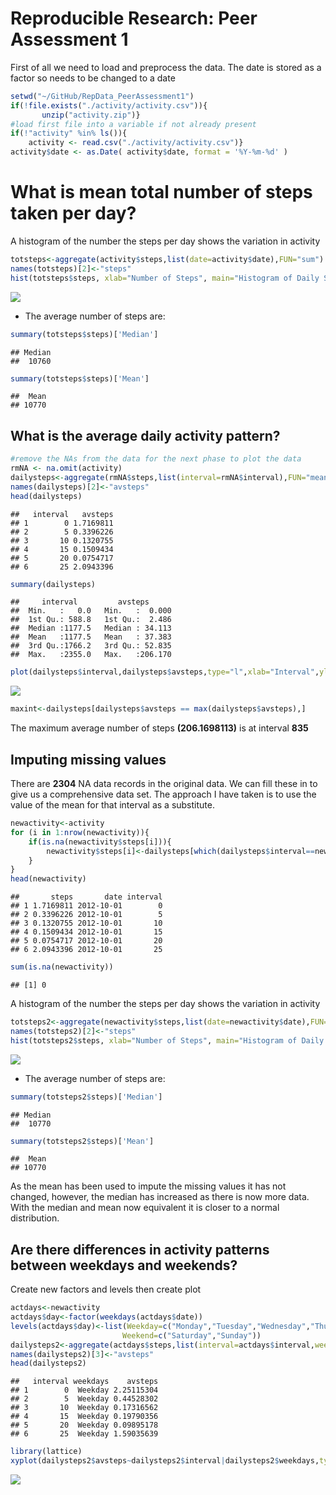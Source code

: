 # Reproducible Research: Peer Assessment 1


First of all we need to load and preprocess the data.  The date is stored as a factor so needs to be changed to a date


```r
setwd("~/GitHub/RepData_PeerAssessment1")
if(!file.exists("./activity/activity.csv")){
       unzip("activity.zip")} 
#load first file into a variable if not already present
if(!"activity" %in% ls()){
    activity <- read.csv("./activity/activity.csv")}
activity$date <- as.Date( activity$date, format = '%Y-%m-%d' )
```

# What is mean total number of steps taken per day?
A histogram of the number the steps per day shows the variation in activity

```r
totsteps<-aggregate(activity$steps,list(date=activity$date),FUN="sum")
names(totsteps)[2]<-"steps"
hist(totsteps$steps, xlab="Number of Steps", main="Histogram of Daily Steps", ylab="Number of Days",ylim=c(0,30))
```

![](PA1_template_files/figure-html/unnamed-chunk-2-1.png) 




* The average number of steps are:

```r
summary(totsteps$steps)['Median']
```

```
## Median 
##  10760
```

```r
summary(totsteps$steps)['Mean']
```

```
##  Mean 
## 10770
```
## What is the average daily activity pattern?


```r
#remove the NAs from the data for the next phase to plot the data
rmNA <- na.omit(activity)
dailysteps<-aggregate(rmNA$steps,list(interval=rmNA$interval),FUN="mean")
names(dailysteps)[2]<-"avsteps"
head(dailysteps)
```

```
##   interval   avsteps
## 1        0 1.7169811
## 2        5 0.3396226
## 3       10 0.1320755
## 4       15 0.1509434
## 5       20 0.0754717
## 6       25 2.0943396
```

```r
summary(dailysteps)
```

```
##     interval         avsteps       
##  Min.   :   0.0   Min.   :  0.000  
##  1st Qu.: 588.8   1st Qu.:  2.486  
##  Median :1177.5   Median : 34.113  
##  Mean   :1177.5   Mean   : 37.383  
##  3rd Qu.:1766.2   3rd Qu.: 52.835  
##  Max.   :2355.0   Max.   :206.170
```

```r
plot(dailysteps$interval,dailysteps$avsteps,type="l",xlab="Interval",ylab="Number of Steps",main="Average Daily Step Pattern")
```

![](PA1_template_files/figure-html/unnamed-chunk-4-1.png) 



```r
maxint<-dailysteps[dailysteps$avsteps == max(dailysteps$avsteps),]
```
The maximum average number of steps **(206.1698113)** is at interval **835**

## Imputing missing values

There are **2304** NA data records in the original data.
We can fill these in to give us a comprehensive data set.  The approach I have taken is to use the value of the mean for that interval as a substitute.


```r
newactivity<-activity
for (i in 1:nrow(newactivity)){
    if(is.na(newactivity$steps[i])){
        newactivity$steps[i]<-dailysteps[which(dailysteps$interval==newactivity$interval[i]),]$avsteps
    }
}
head(newactivity)
```

```
##       steps       date interval
## 1 1.7169811 2012-10-01        0
## 2 0.3396226 2012-10-01        5
## 3 0.1320755 2012-10-01       10
## 4 0.1509434 2012-10-01       15
## 5 0.0754717 2012-10-01       20
## 6 2.0943396 2012-10-01       25
```

```r
sum(is.na(newactivity))
```

```
## [1] 0
```
A histogram of the number the steps per day shows the variation in activity

```r
totsteps2<-aggregate(newactivity$steps,list(date=newactivity$date),FUN="sum")
names(totsteps2)[2]<-"steps"
hist(totsteps2$steps, xlab="Number of Steps", main="Histogram of Daily Steps", ylab="Number of Days",ylim=c(0,40))
```

![](PA1_template_files/figure-html/unnamed-chunk-7-1.png) 


* The average number of steps are:

```r
summary(totsteps2$steps)['Median']
```

```
## Median 
##  10770
```

```r
summary(totsteps2$steps)['Mean']
```

```
##  Mean 
## 10770
```
As the mean has been used to impute the missing values it has not changed, however, the median has increased as there is now more data.  With the median and mean now equivalent it is closer to a normal distribution.


## Are there differences in activity patterns between weekdays and weekends?
Create new factors and levels then create plot

```r
actdays<-newactivity
actdays$day<-factor(weekdays(actdays$date))
levels(actdays$day)<-list(Weekday=c("Monday","Tuesday","Wednesday","Thursday","Friday"),
                         Weekend=c("Saturday","Sunday"))
dailysteps2<-aggregate(actdays$steps,list(interval=actdays$interval,weekdays=actdays$day),FUN="mean")
names(dailysteps2)[3]<-"avsteps"
head(dailysteps2)
```

```
##   interval weekdays    avsteps
## 1        0  Weekday 2.25115304
## 2        5  Weekday 0.44528302
## 3       10  Weekday 0.17316562
## 4       15  Weekday 0.19790356
## 5       20  Weekday 0.09895178
## 6       25  Weekday 1.59035639
```

```r
library(lattice)
xyplot(dailysteps2$avsteps~dailysteps2$interval|dailysteps2$weekdays,type="l",xlab = "Interval",ylab="Number of Steps",layout=c(1,2))
```

![](PA1_template_files/figure-html/unnamed-chunk-9-1.png) 


